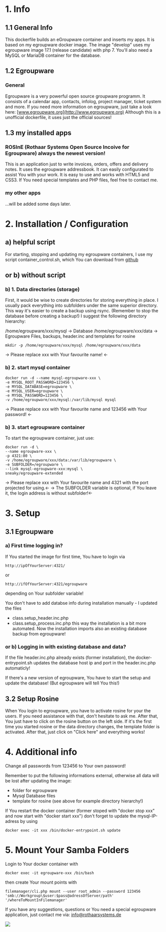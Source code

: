 # 1. Info
## 1.1 General Info

This dockerfile builds an eGroupware container and inserts my apps. It is based on my egroupware docker image.
The image "develop" uses my egroupware image 17.1 (release candidate) with php 7.
You'll also need a MySQL or MariaDB container for the database.

## 1.2 Egroupware
### General
Egroupware is a very powerful open source groupware programm. It consists of a calendar app, contacts, infolog, project manager, ticket system and more.
If you need more information on egroupware, just take a look here: [www.egroupware.org](http://www.egroupware.org)
Although this is a unofficial dockerfile, it uses just the official sources! 


## 1.3 my installed apps
### ROSInE (Rothaar Systems Open Source Incoive for Egroupware) always the newest version!

This is an application just to write invoices, orders, offers and delivery notes. It uses the egroupware addressbook.
It can easily configurated to assist You with your work. It is easy to use and works with HTML5 and CSS3. If You need special templates and PHP files, feel free to contact me.

### my other apps
...will be added some days later.

# 2. Installation / Configuration
## a) helpful script 
For starting, stopping and updating my egroupware containers, I use my script container_control.sh, which You can download from 
[github](https://github.com/sneakyx/egroupwareserver_extended/blob/master/assets/container_control.sh)

## or b) without script

### b) 1. Data directories (storage)
First, it would be wise to create directories for storing everything in place. I usually pack everything into subfolders under the same superior directory. This way it's easier to create a backup using rsync. (Remember to stop the database before creating a backup!)
I suggest the following directory hierarchy:

/home/egroupware/xxx/mysql  	-> Database
/home/egroupware/xxx/data  	-> Egroupware Files, backups, header.inc and templates for rosine

	mkdir -p /home/egroupware/xxx/mysql /home/egroupware/xxx/data
-> Please replace xxx with Your favourite name! <-

### b) 2. start mysql container

	docker run -d --name mysql-egroupware-xxx \
	-e MYSQL_ROOT_PASSWORD=123456 \
	-e MYSQL_DATABASE=egroupware \
	-e MYSQL_USER=egroupware \
	-e MYSQL_PASSWORD=123456 \
	-v /home/egroupware/xxx/mysql:/var/lib/mysql mysql
	
-> Please replace xxx with Your favourite name and 123456 with Your password! <-

### b) 3. start egroupware container
To start the egroupware container, just use:

	docker run -d \
	--name egroupware-xxx \
	-p 4321:80 \
	-v /home/egroupware/xxx/data:/var/lib/egroupware \
	-e SUBFOLDER=/egroupware \
	--link mysql-egroupware-xxx:mysql \
	sneaky/egroupware-extended	

-> Please replace xxx with Your favourite name and 4321 with the port projected for using.<-
-> The SUBFOLDER variable is optional, if You leave it, the login address is without subfolder!<-

# 3. Setup 
## 3.1 Egroupware
### a) First time logging in?
If You started the image for first time, You have to login via
	
	http://ipOfYourServer:4321/
or

	http://ifOfYourServer:4321/egroupware

depending on Your subfolder variable!

You don't have to add databse info during installation manually - I updated the files 
- class.setup_header.inc.php
- class.setup_process.inc.php
this way the installation is a bit more automated.
Now the installation imports also an existing database backup from egroupware!    
   
### or b) Logging in with existing database and data? 

If the file header.inc.php already exists (former installation), the docker-entrypoint.sh updates the database host ip and port in the header.inc.php automaticly!
 
If there's a new version of egroupware, You have to start the setup and update the database! (But egroupware will tell You this!) 

## 3.2 Setup Rosine
When You login to egroupware, you have to activate rosine for your the users. If you need assistance with that, don't hesitate to ask me.
After that, You just have to click on the rosine button on the left side. If it's the first time you started rosine or the data directory changes, the template folder is activated. After that, just click on "Click here"  and everything works! 

# 4. Additional info
Change all passwords from 123456 to Your own password! 

Remember to put the following informations external, otherwise all data will be lost after updating the image:
- folder for egroupware
- Mysql Database files
- template for rosine
(see above for example directory hierarchy!)

If You restart the docker container (former stoped with "docker stop xxx" and now start with "docker start xxx") don't forget to update the mysql-IP-adress by using

	docker exec -it xxx /bin/docker-entrypoint.sh update
	
# 5. Mount Your Samba Folders
Login to Your docker container with

	docker exec -it egroupware-xxx /bin/bash
then create Your mount points with

	filemanager/cli.php mount --user root_admin --password 123456 'smb://Workgroup\$user:$pass@adressOfServer/path' '/whereToMountInFilemanager'

	


If you have any suggestions, questions or You need a special egroupware application, just contact me via: info@rothaarsystems.de

[![](https://images.microbadger.com/badges/image/sneaky/egroupware-extended.svg)](http://microbadger.com/images/sneaky/egroupware-extended "Get your own image badge on microbadger.com")